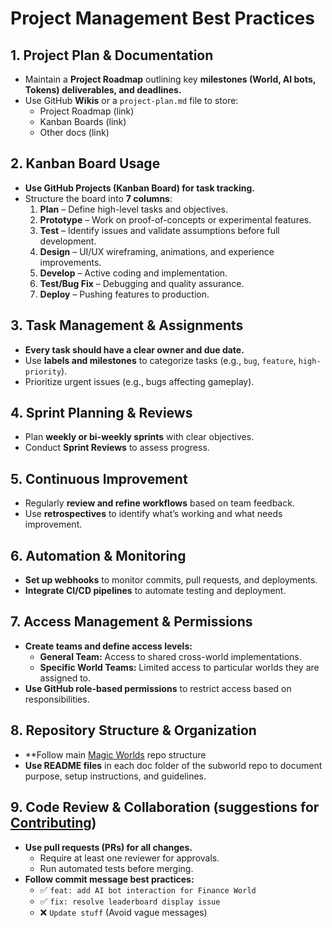 


# **Project Management Best Practices**  

## **1. Project Plan & Documentation**  
- Maintain a **Project Roadmap** outlining key **milestones (World, AI bots, Tokens) deliverables, and deadlines.**  
- Use GitHub **Wikis** or a `project-plan.md` file to store:  
  - Project Roadmap (link)  
  - Kanban Boards (link)  
  - Other docs (link)

## **2. Kanban Board Usage**  
- **Use GitHub Projects (Kanban Board) for task tracking.**  
- Structure the board into **7 columns**:  
  1. **Plan** – Define high-level tasks and objectives.  
  2. **Prototype** – Work on proof-of-concepts or experimental features.  
  3. **Test** – Identify issues and validate assumptions before full development.  
  4. **Design** – UI/UX wireframing, animations, and experience improvements.  
  5. **Develop** – Active coding and implementation.  
  6. **Test/Bug Fix** – Debugging and quality assurance.  
  7. **Deploy** – Pushing features to production.  

## **3. Task Management & Assignments**  
- **Every task should have a clear owner and due date.**  
- Use **labels and milestones** to categorize tasks (e.g., `bug`, `feature`, `high-priority`).  
- Prioritize urgent issues (e.g., bugs affecting gameplay).  

## **4. Sprint Planning & Reviews**  
- Plan **weekly or bi-weekly sprints** with clear objectives.  
- Conduct **Sprint Reviews** to assess progress.  

## **5. Continuous Improvement**  
- Regularly **review and refine workflows** based on team feedback.  
- Use **retrospectives** to identify what’s working and what needs improvement.  

## **6. Automation & Monitoring**  
- **Set up webhooks** to monitor commits, pull requests, and deployments.  
- **Integrate CI/CD pipelines** to automate testing and deployment.  

## **7. Access Management & Permissions**  
- **Create teams and define access levels:**  
  - **General Team:** Access to shared cross-world implementations.  
  - **Specific World Teams:** Limited access to particular worlds they are assigned to.  
- **Use GitHub role-based permissions** to restrict access based on responsibilities.  


## **8. Repository Structure & Organization**  
- **Follow main [Magic Worlds](https://github.com/MeetYourAI/MagicWorlds/tree/main) repo structure  
- **Use README files** in each doc folder of the subworld repo to document purpose, setup instructions, and guidelines.  

## **9. Code Review & Collaboration**  (suggestions for [Contributing](https://github.com/MeetYourAI/MagicWorlds/blob/main/docs/CONTRIBUTING.md))
- **Use pull requests (PRs) for all changes.**  
  - Require at least one reviewer for approvals.  
  - Run automated tests before merging.  
- **Follow commit message best practices:**  
  - ✅ `feat: add AI bot interaction for Finance World`  
  - ✅ `fix: resolve leaderboard display issue`  
  - ❌ `Update stuff` (Avoid vague messages)  

